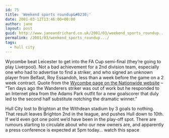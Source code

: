 ```yaml
---
id: 75
title: 'Weekend sports roundup&#8230;'
date: 2001-03-12T13:46:00+00:00
author: jane
layout: post
guid: http://www.janeandrichard.co.uk/2001/03/weekend_sports_roundup...
permalink: /2001/03/weekend_sports_roundup.../
tags:
  - hull city
---
```

Wycombe beat Leicester to get into the FA Cup semi-final (they&#8217;re going to play Liverpool). Not a bad achievement for a 2nd division team, especially one who had to advertise to find a striker, and who signed an unknown player from Belfast, Roy Essandoh, less than a week before the game on a 2 week contract. Quote from the [Wycombe page on the Nationwide website](http://www.nationwide.co.uk/football/NationwideLeague/Division2/TeamNews.asp?TeamID=136&ID=12670) &#8211; &#8220;Ten days ago the Wanderers striker was out of work but he responded to an Internet plea from the Adams Park outfit for a new goalscorer that duly led to the second half substitute notching the dramatic winner.&#8221;

Hull City lost to Brighton at the Withdean stadium by 3 goals to nothing. That result leaves Brighton 2nd in the league, and pushes Hull down to 10th. If we&#8217;d even got one point we&#8217;d have been in the play-off spot. There are rumours starting to circulate about who our new owners are, and apparently a press conference is expected at 5pm today&#8230; watch this space